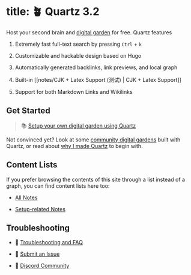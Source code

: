 # title: 🪴 Quartz 3.2

Host your second brain and [digital garden](https://jzhao.xyz/posts/networked-thought) for free. Quartz features

1. Extremely fast full-text search by pressing `Ctrl` + `k`

2. Customizable and hackable design based on Hugo

3. Automatically generated backlinks, link previews, and local graph

4. Built-in [[notes/CJK + Latex Support (测试) | CJK + Latex Support]]

5. Support for both Markdown Links and Wikilinks

## Get Started

> 📚 [Setup your own digital garden using Quartz](notes/setup.md)

Not convinced yet? Look at some [community digital gardens](notes/showcase.md) built with Quartz, or read about [why I made Quartz](notes/philosophy.md) to begin with.

## Content Lists

If you prefer browsing the contents of this site through a list instead of a graph, you can find content lists here too:

-   [All Notes](/notes)

-   [Setup-related Notes](/tags/setup)

## Troubleshooting

-   🚧 [Troubleshooting and FAQ](notes/troubleshooting.md)

-   🐛 [Submit an Issue](https://github.com/jackyzha0/quartz/issues)

-   👀 [Discord Community](https://discord.gg/cRFFHYye7t)
